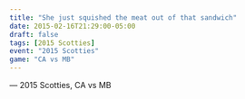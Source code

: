 ```yaml
---
title: "She just squished the meat out of that sandwich"
date: 2015-02-16T21:29:00-05:00
draft: false
tags: [2015 Scotties]
event: "2015 Scotties"
game: "CA vs MB"
---
```

— 2015 Scotties, CA vs MB
<!--more--> 